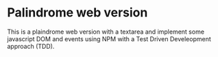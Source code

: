 # Palindrome web version

This is a plaindrome web version with a textarea and implement some javascript DOM and events using NPM with a Test Driven Develeopment approach (TDD).
